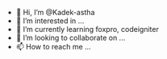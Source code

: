 - 👋 Hi, I’m @Kadek-astha
- 👀 I’m interested in ...
- 🌱 I’m currently learning foxpro, codeigniter
- 💞️ I’m looking to collaborate on ...
- 📫 How to reach me ...

<!---
Kadek-astha/Kadek-astha is a ✨ special ✨ repository because its `README.md` (this file) appears on your GitHub profile.
You can click the Preview link to take a look at your changes.
--->
